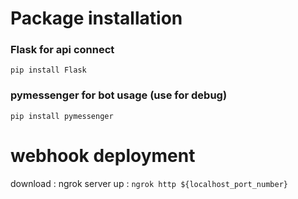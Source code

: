 # Package installation
### Flask for api connect
``
pip install Flask
``
### pymessenger for bot usage (use for debug)
``
pip install pymessenger
``

# webhook deployment
download : ngrok
server up : `` ngrok http ${localhost_port_number} ``